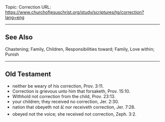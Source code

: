 Topic: Correction
URL: https://www.churchofjesuschrist.org/study/scriptures/tg/correction?lang=eng

---

## See Also

Chastening; Family, Children, Responsibilities toward; Family, Love within; Punish

---

## Old Testament

- neither be weary of his correction, Prov. 3:11.
- Correction is grievous unto him that forsaketh, Prov. 15:10.
- Withhold not correction from the child, Prov. 23:13.
- your children; they received no correction, Jer. 2:30.
- nation that obeyeth not â¦ nor receiveth correction, Jer. 7:28.
- obeyed not the voice; she received not correction, Zeph. 3:2.

